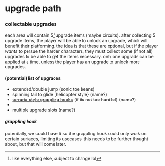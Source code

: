 # upgrade path

### collectable upgrades
each area will contain 5[^note] upgrade items (maybe circuits). after collecting 5 upgrade items, the player will be able to unlock an upgrade, which will benefit their platforming. 
the idea is that these are optional, but if the player *wants* to persue the harder characters, they must collect some (if not all) upgrades to be able to get the items necessary.
only one upgrade can be applied at a time, unless the player has an upgrade to unlock more upgrades.

[^note]: like everything else, subject to change lol

#### (potential) list of upgrades
- extended/double jump (sonic toe beans)
- spinning tail to glide {helicopter style} (name?)
- [terraria-style grappling hooks](#grappling-hook) {if its not too hard lol} (name?)
-
- multiple upgrade slots (name?)

##### grappling hook
potentially, we could have it so the grappling hook could only work on certain surfaces, limiting its usecases. this needs to be further thought about, but that will come later.